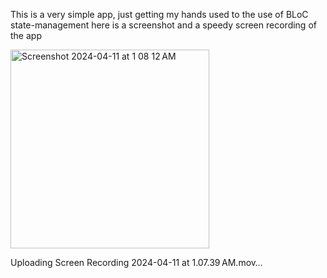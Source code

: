 This is a very simple app, just getting my hands used to the use of BLoC state-management
here is a screenshot and a speedy screen recording of the app

<img width="318" alt="Screenshot 2024-04-11 at 1 08 12 AM" src="https://github.com/mohamedmahmoud95/basketball_counter_app_using_flutter/assets/46673407/8eb6f041-d44c-4cfe-bd66-7f64f59e358f">



Uploading Screen Recording 2024-04-11 at 1.07.39 AM.mov…

